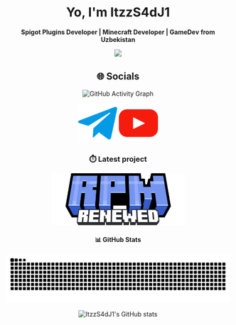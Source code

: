 <h1 align="center">Yo, I'm ItzzS4dJ1</h1>

<p align="center">
  <b>Spigot Plugins Developer | Minecraft Developer | GameDev from Uzbekistan</b>
</p>
<p align="center">
  <a href="https://github.com/ItzzS4dJ1">
    <img src="https://skillicons.dev/icons?i=git,java,blender,cpp,github,godot,idea,js,lua,maven,py,pycharm,robloxstudio,vscode,visualstudio," />
  </a>
</p>

<h2 align="center">🌐 Socials</h2>
<p align="center">
  <img src="https://github-readme-activity-graph.cyclic.app/graph?username=ItzzS4dJ1&theme=tokyo-night" alt="GitHub Activity Graph"/>
</p>

<p align="center">
  <a href="https://www.t.me/SoloDevelopment"><img src="assets/telegramNew.png" alt="Click me!" style="width:88px;height:88px;"></a>
  <a href="https://www.youtube.com/@itzzsadji2287)"><img src="assets/youtubeNew.png" alt="Click me!" style="width:88px;height:88px;"></a>
</p>

<h3 align="center">⏱️ Latest project</h3>
<p align="center">
  <a href="https://www.t.me/SoloDevelopment"><img src="assets/RPM.png" alt="Click me!" style="width:299px;height:117px;"></a>
</p>

<h4 align="center">📊 GitHub Stats</h4>

![snake gif](https://github.com/ItzzS4dJ1/ItzzS4dJ1/blob/output/github-snake-dark.svg)
<p align="center">
  <img src="https://github-readme-stats.vercel.app/api?username=ItzzS4dJ1&show_icons=true&theme=tokyonight" alt="ItzzS4dJ1's GitHub stats" />
</p>

